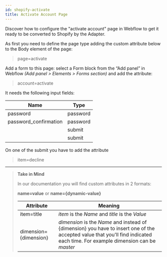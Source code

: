 ```yaml
---
id: shopify-activate
title: Activate Account Page
---
```


Discover how to configure the "activate account" page in Webflow to get it ready to be converted to Shopify by the Adapter. 

As first you need to define the page type adding the custom attribute below to the Body element of the page:

> page=activate

Add a form to this page: select a Form block from the “Add panel” in Webflow *(Add panel > Elements > Forms section)* and add the attribute:

> account=activate

It needs the following input fields:

 **Name**             | **Type** | 
 -------------        | --------------- |
 | password           | password |
 | password_confirmation | password |
 |                        | submit |
 |                         | submit |

 On one of the submit you have to add the attribute 

 > item=decline


---------
> **Take in Mind**
>
> In our documentation you will find custom attributes in 2 formats:
>
> **name=value** or **name={dynamic-value}**
>
>
> **Attribute**             | **Meaning** | 
> -------------             | --------------- |
> | item=title              | *item* is the *Name* and *title* is the *Value* |
> | dimension={dimension}   | *dimension* is the *Name* and instead of {dimension} you have to insert one of the accepted value that you'll find indicated each time. For example dimension can be *master*|